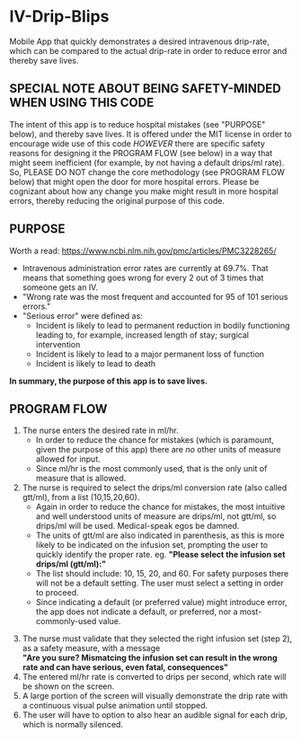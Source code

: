 # IV-Drip-Blips
Mobile App that quickly demonstrates a desired intravenous drip-rate, which can be compared to the actual drip-rate in order to reduce error and thereby save lives.

## SPECIAL NOTE ABOUT BEING SAFETY-MINDED WHEN USING THIS CODE
The intent of this app is to reduce hospital mistakes (see "PURPOSE" below), and thereby save lives.  It is offered under the MIT license in order to encourage wide use of this code *HOWEVER* there are specific safety reasons for designing it the PROGRAM FLOW (see below) in a way that might seem inefficient (for example, by not having a default drips/ml rate). So, PLEASE DO NOT change the core methodology (see PROGRAM FLOW below) that might open the door for more hospital errors.  Please be cognizant about how any change you make might result in more hospital errors, thereby reducing the original purpose of this code.

## PURPOSE
Worth a read: https://www.ncbi.nlm.nih.gov/pmc/articles/PMC3228265/
* Intravenous administration error rates are currently at 69.7%. That means that
     something goes wrong for every 2 out of 3 times that someone gets an IV.
* "Wrong rate was the most frequent and accounted for 95 of 101 serious errors."
* "Serious error" were defined as:
   * Incident is likely to lead to permanent reduction in bodily functioning leading
        to, for example, increased length of stay; surgical intervention
   * Incident is likely to lead to a major permanent loss of function
   * Incident is likely to lead to death

**In summary, the purpose of this app is to save lives.**

## PROGRAM FLOW
1. The nurse enters the desired rate in ml/hr.
    - In order to reduce the chance for mistakes (which is paramount, given the purpose of this app)
          there are *no* other units of measure allowed for input.
    - Since ml/hr is the most commonly used, that is the only unit of measure that is allowed.
2. The nurse is required to select the drips/ml conversion rate (also called gtt/ml), from a list (10,15,20,60).
    - Again in order to reduce the chance for mistakes, the most intuitive and well understood units of measure
              are drips/ml, not gtt/ml, so drips/ml will be used.  Medical-speak egos be damned.
    - The units of gtt/ml are also indicated in parenthesis, as this is more likely to be
                     indicated on the infusion set, prompting the user to quickly identify the proper rate.
                     eg. **"Please select the infusion set drips/ml (gtt/ml):"**
    - The list should include: 10, 15, 20, and 60.  For safety purposes there will not
              be a default setting. The user must select a setting in order to proceed.
    - Since indicating a
              default (or preferred value) might introduce error, the app does not indicate a default,
              or preferred, nor a most-commonly-used value.
3) The nurse must validate that they selected the right infusion set (step 2), as a safety measure, with a message  
    **"Are you sure? Mismatcing the infusion set can result in the wrong rate and can have serious, even fatal, consequences"**
4) The entered ml/hr rate is converted to drips per second, which rate will be shown on the screen.
5) A large portion of the screen will visually demonstrate the drip rate with a continuous visual pulse animation until stopped.
6) The user will have to option to also hear an audible signal for each drip, which is normally silenced.
